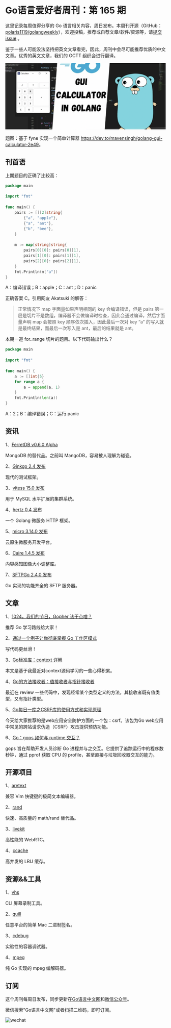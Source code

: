 # Go语言爱好者周刊：第 165 期

这里记录每周值得分享的 Go 语言相关内容，周日发布。本周刊开源（GitHub：[polaris1119/golangweekly](https://github.com/polaris1119/golangweekly)），欢迎投稿，推荐或自荐文章/软件/资源等，请[提交 issue](https://github.com/polaris1119/golangweekly/issues) 。

鉴于一些人可能没法坚持把英文文章看完，因此，周刊中会尽可能推荐优质的中文文章。优秀的英文文章，我们的 GCTT 组织会进行翻译。

![](imgs/issue165/cover.png)

题图：基于 fyne 实现一个简单计算器 <https://dev.to/mavensingh/golang-gui-calculator-2e49>。

## 刊首语

上期题目的正确了比较高：

```go
package main

import "fmt"

func main() {
    pairs := [][2]string{
        {"a", "apple"},
        {"a", "ant"},
        {"b", "bee"},
    }

    m := map[string]string{
        pairs[0][0]: pairs[0][1],
        pairs[1][0]: pairs[1][1],
        pairs[2][0]: pairs[2][1],
    }
    fmt.Println(m["a"])
}
```

A：编译错误；B：apple；C：ant；D：panic

正确答案 C。引用网友 Akatsuki 的解答：

> 正常情况下 map 字面量如果声明相同的 key 会编译错误，但是 pairs 第一层是切片不是数组，编译器不会做编译时检查，因此会通过编译，然后字面量声明 map 会按照 key 顺序依次插入，因此最后一次对 key “a” 的写入就是最终结果，而最后一次写入是 ant，最后的结果就是 ant。

本期一道 for..range 切片的题目。以下代码输出什么？

```go
package main

import "fmt"

func main() {
    a := []int{5}
    for range a {
        a = append(a, 1)
    }
    fmt.Println(len(a))
}
```

A：2；B：编译错误；C：运行 panic

## 资讯

1、[FerretDB v0.6.0 Alpha](https://github.com/FerretDB/FerretDB)

MongoDB 的替代品。之前叫 MangoDB，容易被人理解为碰瓷。

2、[Ginkgo 2.4 发布](https://github.com/onsi/ginkgo)

现代的测试框架。

3、[vitess 15.0 发布](https://github.com/vitessio/vitess)

用于 MySQL 水平扩展的集群系统。

4、[hertz 0.4 发布](https://github.com/cloudwego/hertz)

一个 Golang 微服务 HTTP 框架。

5、[micro 3.14.0 发布](https://github.com/micro/micro)

云原生微服务开发平台。

6、[Caire 1.4.5 发布](https://github.com/esimov/caire)

内容感知图像大小调整库。

7、[SFTPGo 2.4.0 发布](https://github.com/drakkan/sftpgo)

Go 实现的功能齐全的 SFTP 服务器。

## 文章

1、[1024，我们的节日，Gopher 该干点啥？](https://mp.weixin.qq.com/s/ipbUy3GBRMFat9jUSssMMw)

推荐 Go 学习路线给大家！

2、[通过一个例子让你彻底掌握 Go 工作区模式](https://mp.weixin.qq.com/s/aIuta8Lr0govruPTgglw2w)

写代码更丝滑！

3、[Go标准库：context 详解](https://mp.weixin.qq.com/s/HzODjvg42deE4f8dTp-KZw)

本文是基于我最近对context源码学习的一些心得积累。

4、[Go的方法接收者：值接收者与指针接收者](https://mp.weixin.qq.com/s/_duDs0oHc_z_p--3OoIfVw)

最近在 review 一些代码中，发现经常某个类型定义的方法，其接收者既有值类型，又有指针类型。

5、[Go每日一库之CSRF库的使用方式和实现原理](https://mp.weixin.qq.com/s/n-kU6nwhOH6ouhufrP_1kQ)

今天给大家推荐的是web应用安全防护方面的一个包：csrf。该包为Go web应用中常见的跨站请求伪造（CSRF）攻击提供预防功能。

6、[Go：gops 如何与 runtime 交互？](https://mp.weixin.qq.com/s/sxNvANbxXCqzUJOAQemCMA)

gops 旨在帮助开发人员诊断 Go 进程并与之交互。它提供了追踪运行中的程序数秒钟，通过 pprof 获取 CPU 的 profile，甚至直接与垃圾回收器交互的能力。

## 开源项目

1、[aretext](https://github.com/aretext/aretext)

兼容 Vim 快键键的极简文本编辑器。

2、[rand](https://github.com/flyingmutant/rand)

快速、高质量的 math/rand 替代品。

3、[livekit](https://github.com/livekit/livekit)

高性能的 WebRTC。

4、[ccache](https://github.com/karlseguin/ccache)

高并发的 LRU 缓存。

## 资源&&工具

1、[vhs](https://github.com/charmbracelet/vhs)

CLI 屏幕录制工具。

2、[quill](https://github.com/anchore/quill)

任意平台的简单 Mac 二进制签名。

3、[cdebug](https://github.com/iximiuz/cdebug)

实验性的容器调试器。

4、[mpeg](https://github.com/gen2brain/mpeg)

纯 Go 实现的 mpeg 编解码器。

## 订阅

这个周刊每周日发布，同步更新在[Go语言中文网](https://studygolang.com/go/weekly)和[微信公众号](https://weixin.sogou.com/weixin?query=Go%E8%AF%AD%E8%A8%80%E4%B8%AD%E6%96%87%E7%BD%91)。

微信搜索"Go语言中文网"或者扫描二维码，即可订阅。

![wechat](imgs/wechat.png)
